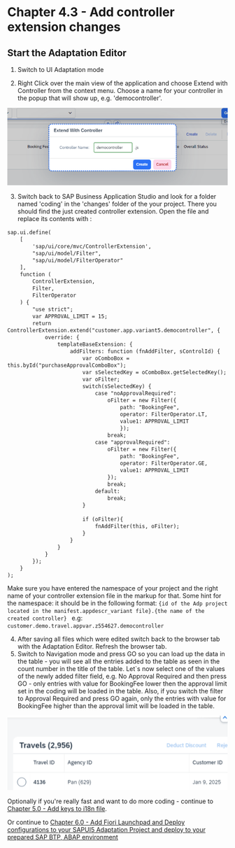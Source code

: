 # Chapter 4.3 - Add controller extension changes


## Start the Adaptation Editor
   1. Switch to UI Adaptation mode

   2. Right Click over the main view of the application and choose Extend with Controller from the context menu. Choose a name for your controller in the popup that will show up, e.g. 'democontroller'.
<img src="img/cont1.png" width="800"> 

  
   3. Switch back to SAP Business Application Studio and look for a folder named 'coding' in the 'changes' folder of the your project. There you should find the just created controller extension. Open the file and replace its contents with :

```
sap.ui.define(
    [
        'sap/ui/core/mvc/ControllerExtension',
        "sap/ui/model/Filter",
        "sap/ui/model/FilterOperator"
    ],
    function (
        ControllerExtension,
        Filter,
        FilterOperator
    ) {
        "use strict";
        var APPROVAL_LIMIT = 15;
        return ControllerExtension.extend("customer.app.variant5.democontroller", {
            override: {
                templateBaseExtension: {
                    addFilters: function (fnAddFilter, sControlId) {
                        var oComboBox = this.byId("purchaseApprovalComboBox");
                        var sSelectedKey = oComboBox.getSelectedKey();
                        var oFilter;
                        switch(sSelectedKey) {
                            case "noApprovalRequired":
                                oFilter = new Filter({
                                    path: "BookingFee",
                                    operator: FilterOperator.LT,
                                    value1: APPROVAL_LIMIT
                                    });
                                break;
                            case "approvalRequired":
                                oFilter = new Filter({
                                    path: "BookingFee",
                                    operator: FilterOperator.GE,
                                    value1: APPROVAL_LIMIT
                                });
                                break;
                            default:
                                break;
                        }

                        if (oFilter){
                            fnAddFilter(this, oFilter);
                        }
                    }
                }
            }
        });
    }
);
```
  
  Make sure you have entered the namespace of your project and the right name of your controller extension file in the markup for that.
  Some hint for the namespace: it should be in the following format: ``` {id of the Adp project located in the manifest.appdescr_variant file}.{the name of the created controller}  ``` e.g: ``` customer.demo.travel.appvar.z554627.democontroller ```



   4. After saving all files which were edited switch back to the browser tab with the Adaptation Editor. Refresh the browser tab.
   5. Switch to Navigation mode and press GO so you can load up the data in the table - you will see all the entries added to the table as seen in the count number in the title of the table. Let`s now select one of the values of the newly added filter field, e.g. No Approval Required and then press GO - only entries with value for BookingFee lower then the approval limit set in the coding will be loaded in the table. Also, if you switch the filter to Approval Required and press GO again, only the entries with value for BookingFee higher than the approval limit will be loaded in the table. 

<img src="img/cont2.png" width="800">


Optionally if you're really fast and want to do more coding - continue to [Chapter 5.0 - Add keys to i18n file](/chapters/5.0-add-keys-in-i18n/).

Or continue to [Chapter 6.0 -  Add Fiori Launchpad and Deploy configurations to your SAPUI5 Adaptation Project and deploy to your prepared SAP BTP, ABAP environment](/chapters/6.0-add-flp-deploy-config/)
